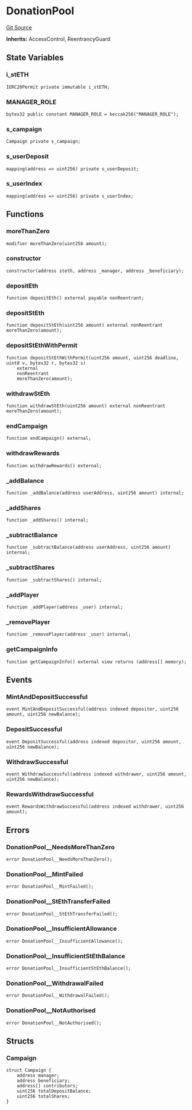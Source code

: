 # DonationPool
[Git Source](https://github.com/jhellingsdata/stake-well/blob/876a208256f933daf256e715a8b09c75146af820/contracts/src/DonationPool.sol)

**Inherits:**
AccessControl, ReentrancyGuard


## State Variables
### i_stETH

```solidity
IERC20Permit private immutable i_stETH;
```


### MANAGER_ROLE

```solidity
bytes32 public constant MANAGER_ROLE = keccak256("MANAGER_ROLE");
```


### s_campaign

```solidity
Campaign private s_campaign;
```


### s_userDeposit

```solidity
mapping(address => uint256) private s_userDeposit;
```


### s_userIndex

```solidity
mapping(address => uint256) private s_userIndex;
```


## Functions
### moreThanZero


```solidity
modifier moreThanZero(uint256 amount);
```

### constructor


```solidity
constructor(address steth, address _manager, address _beneficiary);
```

### depositEth


```solidity
function depositEth() external payable nonReentrant;
```

### depositStEth


```solidity
function depositStEth(uint256 amount) external nonReentrant moreThanZero(amount);
```

### depositStEthWithPermit


```solidity
function depositStEthWithPermit(uint256 amount, uint256 deadline, uint8 v, bytes32 r, bytes32 s)
    external
    nonReentrant
    moreThanZero(amount);
```

### withdrawStEth


```solidity
function withdrawStEth(uint256 amount) external nonReentrant moreThanZero(amount);
```

### endCampaign


```solidity
function endCampaign() external;
```

### withdrawRewards


```solidity
function withdrawRewards() external;
```

### _addBalance


```solidity
function _addBalance(address userAddress, uint256 amount) internal;
```

### _addShares


```solidity
function _addShares() internal;
```

### _subtractBalance


```solidity
function _subtractBalance(address userAddress, uint256 amount) internal;
```

### _subtractShares


```solidity
function _subtractShares() internal;
```

### _addPlayer


```solidity
function _addPlayer(address _user) internal;
```

### _removePlayer


```solidity
function _removePlayer(address _user) internal;
```

### getCampaignInfo


```solidity
function getCampaignInfo() external view returns (address[] memory);
```

## Events
### MintAndDepositSuccessful

```solidity
event MintAndDepositSuccessful(address indexed depositor, uint256 amount, uint256 newBalance);
```

### DepositSuccessful

```solidity
event DepositSuccessful(address indexed depositor, uint256 amount, uint256 newBalance);
```

### WithdrawSuccessful

```solidity
event WithdrawSuccessful(address indexed withdrawer, uint256 amount, uint256 newBalance);
```

### RewardsWithdrawSuccessful

```solidity
event RewardsWithdrawSuccessful(address indexed withdrawer, uint256 amount);
```

## Errors
### DonationPool__NeedsMoreThanZero

```solidity
error DonationPool__NeedsMoreThanZero();
```

### DonationPool__MintFailed

```solidity
error DonationPool__MintFailed();
```

### DonationPool__StEthTransferFailed

```solidity
error DonationPool__StEthTransferFailed();
```

### DonationPool__InsufficientAllowance

```solidity
error DonationPool__InsufficientAllowance();
```

### DonationPool__InsufficientStEthBalance

```solidity
error DonationPool__InsufficientStEthBalance();
```

### DonationPool__WithdrawalFailed

```solidity
error DonationPool__WithdrawalFailed();
```

### DonationPool__NotAuthorised

```solidity
error DonationPool__NotAuthorised();
```

## Structs
### Campaign

```solidity
struct Campaign {
    address manager;
    address beneficiary;
    address[] contributors;
    uint256 totalDepositBalance;
    uint256 totalShares;
}
```

